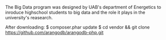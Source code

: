The Big Data program was designed by UAB's department of Energetics to inroduce highschool students to big data and the role it plays in the university's reasearch.

After downloading:
$ composer.phar update
$ cd vendor && git clone https://github.com/arangodb/arangodb-php.git